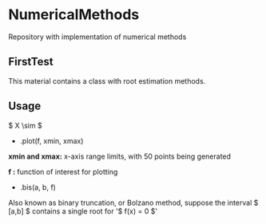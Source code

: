 # NumericalMethods
Repository with implementation of numerical methods

## FirstTest

This material contains a class with root estimation methods.

## Usage
$ X \sim $
- .plot(f, xmin, xmax)

**xmin and xmax:** x-axis range limits, with 50 points being generated

**f :** function of interest for plotting

- .bis(a, b, f)

Also known as binary truncation, or Bolzano method, suppose the interval $ [a,b] $ contains a single root for '$ f(x) = 0 $'
